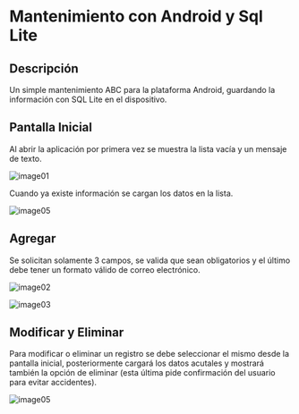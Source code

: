 # Mantenimiento con Android y Sql Lite

## Descripción
Un simple mantenimiento ABC para la plataforma Android, guardando la información con SQL Lite en el dispositivo.

## Pantalla Inicial
Al abrir la aplicación por primera vez se muestra la lista vacía y un mensaje de texto.

![image01](https://dl.dropboxusercontent.com/s/z3l0t3c3vftjpe0/image01.png)

Cuando ya existe información se cargan los datos en la lista.

![image05](https://dl.dropboxusercontent.com/s/5w043x83tcwangl/image04.png)

## Agregar
Se solicitan solamente 3 campos, se valida que sean obligatorios y el último debe tener un formato válido de correo electrónico.

![image02](https://dl.dropboxusercontent.com/s/6mz4aethvogff6z/image02.png)

![image03](https://dl.dropboxusercontent.com/s/o17euggxgn3pscf/image03.png)

## Modificar y Eliminar
Para modificar o eliminar un registro se debe seleccionar el mismo desde la pantalla inicial, posteriormente cargará los datos acutales y mostrará también la opción de eliminar (esta última pide confirmación del usuario para evitar accidentes).

![image05](https://dl.dropboxusercontent.com/s/6jlwj0agxi7ul9o/image05.png)
